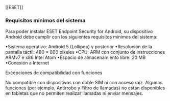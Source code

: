 [[ESET]]

### Requisitos mínimos del sistema

Para poder instalar ESET Endpoint Security for Android, su dispositivo Android debe cumplir con los siguientes requisitos mínimos del sistema:

•Sistema operativo: Android 5 (Lollipop) y posterior
•Resolución de la pantalla táctil: 480 × 800 píxeles
•CPU: ARM con conjunto de instrucciones ARMv7 e x86 Intel Atom
•Espacio de almacenamiento libre: 20 MB
•Conexión a Internet


Excepciones de compatibilidad con funciones

No compatible con dispositivos con doble SIM ni con acceso raíz. Algunas funciones (por ejemplo, Antirrobo y Filtro de llamadas) no están disponibles en tabletas que no permiten realizar llamadas ni enviar mensajes.

